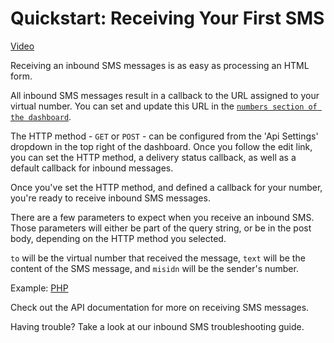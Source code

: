 # Quickstart: Receiving Your First SMS

[Video](https://vimeo.com/nexmo/review/98321160/28a042f328)

Receiving an inbound SMS messages is as easy as processing an HTML form. 

All inbound SMS messages result in a callback to the URL assigned to your virtual number. You can set and update this
URL in the [`numbers section of the dashboard`](https://dashboard.nexmo.com/private/numbers).

The HTTP method - `GET` or `POST` - can be configured from the 'Api Settings' dropdown in the top right of the 
dashboard. Once you follow the edit link, you can set the HTTP method, a delivery status callback, as well as a default 
callback for inbound messages.

Once you've set the HTTP method, and defined a callback for your number, you're ready to receive inbound SMS messages.

There are a few parameters to expect when you receive an inbound SMS. Those parameters will either be part of the query 
string, or be in the post body, depending on the HTTP method you selected.

`to` will be the virtual number that received the message, `text` will be the content of the SMS message, and `misidn` 
will be the sender's number. 

Example: [PHP](./php/receive.php)

Check out the API documentation for more on receiving SMS messages.

Having trouble? Take a look at our inbound SMS troubleshooting guide.
